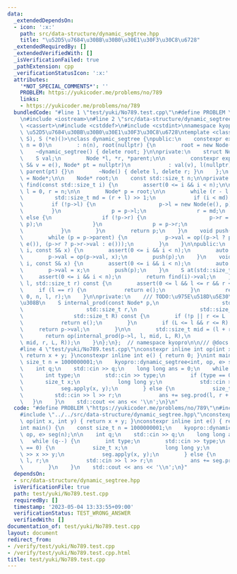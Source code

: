 ```yaml
---
data:
  _extendedDependsOn:
  - icon: ':x:'
    path: src/data-structure/dynamic_segtree.hpp
    title: "\u52D5\u7684\u30BB\u30B0\u30E1\u30F3\u30C8\u6728"
  _extendedRequiredBy: []
  _extendedVerifiedWith: []
  _isVerificationFailed: true
  _pathExtension: cpp
  _verificationStatusIcon: ':x:'
  attributes:
    '*NOT_SPECIAL_COMMENTS*': ''
    PROBLEM: https://yukicoder.me/problems/no/789
    links:
    - https://yukicoder.me/problems/no/789
  bundledCode: "#line 1 \"test/yuki/No789.test.cpp\"\n#define PROBLEM \"https://yukicoder.me/problems/no/789\"\
    \n#include <iostream>\n#line 2 \"src/data-structure/dynamic_segtree.hpp\"\n#include\
    \ <cassert>\n#include <cstddef>\n#include <cstdint>\nnamespace kyopro {\n/// @brief\
    \ \u52D5\u7684\u30BB\u30B0\u30E1\u30F3\u30C8\u6728\ntemplate <class S, S (*op)(S,\
    \ S), S (*e)()>\nclass dynamic_segtree {\npublic:\n    constexpr explicit dynamic_segtree(std::size_t\
    \ n = 0)\n        : n(n), root(nullptr) {\n        root = new Node();\n    }\n\
    \    ~dynamic_segtree() { delete root; }\n\nprivate:\n    struct Node {\n    \
    \    S val;\n        Node *l, *r, *parent;\n\n        constexpr explicit Node(const\
    \ S& v = e(), Node* pt = nullptr)\n            : val(v), l(nullptr), r(nullptr),\
    \ parent(pt) {}\n        ~Node() { delete l, delete r; }\n    };\n    using ptr\
    \ = Node*;\n\n    Node* root;\n    const std::size_t n;\n\nprivate:\n    Node*\
    \ find(const std::size_t i) {\n        assert(0 <= i && i < n);\n\n        std::size_t\
    \ l = 0, r = n;\n\n        Node* p = root;\n\n        while (r - l > 1) {\n  \
    \          std::size_t md = (r + l) >> 1;\n            if (i < md) {\n       \
    \         if (!p->l) {\n                    p->l = new Node(e(), p);\n       \
    \         }\n                p = p->l;\n                r = md;\n            }\
    \ else {\n                if (!p->r) {\n                    p->r = new Node(e(),\
    \ p);\n                }\n                p = p->r;\n                l = md;\n\
    \            }\n        }\n        return p;\n    }\n    void push(Node* p) {\n\
    \        while (p = p->parent) {\n            p->val = op((p->l ? p->l->val :\
    \ e()), (p->r ? p->r->val : e()));\n        }\n    }\n\npublic:\n    void apply(std::size_t\
    \ i, const S& x) {\n        assert(0 <= i && i < n);\n        auto p = find(i);\n\
    \        p->val = op(p->val, x);\n        push(p);\n    }\n    void update(std::size_t\
    \ i, const S& x) {\n        assert(0 <= i && i < n);\n        auto p = find(i);\n\
    \        p->val = x;\n        push(p);\n    }\n    S at(std::size_t i) {\n   \
    \     assert(0 <= i && i < n);\n        return find(i)->val;\n    }\n    S prod(std::size_t\
    \ l, std::size_t r) const {\n        assert(0 <= l && l <= r && r <= n);\n   \
    \     if (l == r) {\n            return e();\n        }\n        return internal_prod(root,\
    \ 0, n, l, r);\n    }\n\nprivate:\n    /// TODO:\u975E\u518D\u5E30\u306B\u3059\
    \u308B\n    S internal_prod(const Node* p,\n                    std::size_t l,\n\
    \                    std::size_t r,\n                    std::size_t L,\n    \
    \                std::size_t R) const {\n        if (!p || r <= L || R <= l) {\n\
    \            return e();\n        }\n        if (L <= l && r <= R) {\n       \
    \     return p->val;\n        }\n\n        std::size_t mid = (l + r) >> 1;\n \
    \       return op(internal_prod(p->l, l, mid, L, R),\n                  internal_prod(p->r,\
    \ mid, r, L, R));\n    }\n};\n};  // namespace kyopro\n\n/// @docs docs/data-structure/dynamic_segtree.md\n\
    #line 4 \"test/yuki/No789.test.cpp\"\nconstexpr inline int op(int x, int y) {\
    \ return x + y; }\nconstexpr inline int e() { return 0; }\nint main() {\n    const\
    \ size_t n = 1000000001;\n    kyopro::dynamic_segtree<int, op, e> seg(n);\n\n\
    \    int q;\n    std::cin >> q;\n    long long ans = 0;\n    while (q--) {\n \
    \       int type;\n        std::cin >> type;\n        if (type == 0) {\n     \
    \       size_t x;\n            long long y;\n            std::cin >> x >> y;\n\
    \            seg.apply(x, y);\n        } else {\n            size_t l, r;\n  \
    \          std::cin >> l >> r;\n            ans += seg.prod(l, r + 1);\n     \
    \   }\n    }\n    std::cout << ans << '\\n';\n}\n"
  code: "#define PROBLEM \"https://yukicoder.me/problems/no/789\"\n#include <iostream>\n\
    #include \"../../src/data-structure/dynamic_segtree.hpp\"\nconstexpr inline int\
    \ op(int x, int y) { return x + y; }\nconstexpr inline int e() { return 0; }\n\
    int main() {\n    const size_t n = 1000000001;\n    kyopro::dynamic_segtree<int,\
    \ op, e> seg(n);\n\n    int q;\n    std::cin >> q;\n    long long ans = 0;\n \
    \   while (q--) {\n        int type;\n        std::cin >> type;\n        if (type\
    \ == 0) {\n            size_t x;\n            long long y;\n            std::cin\
    \ >> x >> y;\n            seg.apply(x, y);\n        } else {\n            size_t\
    \ l, r;\n            std::cin >> l >> r;\n            ans += seg.prod(l, r + 1);\n\
    \        }\n    }\n    std::cout << ans << '\\n';\n}"
  dependsOn:
  - src/data-structure/dynamic_segtree.hpp
  isVerificationFile: true
  path: test/yuki/No789.test.cpp
  requiredBy: []
  timestamp: '2023-05-04 13:33:55+09:00'
  verificationStatus: TEST_WRONG_ANSWER
  verifiedWith: []
documentation_of: test/yuki/No789.test.cpp
layout: document
redirect_from:
- /verify/test/yuki/No789.test.cpp
- /verify/test/yuki/No789.test.cpp.html
title: test/yuki/No789.test.cpp
---
```

